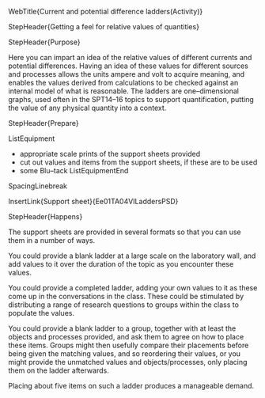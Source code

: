 WebTitle{Current and potential difference ladders(Activity)}

StepHeader{Getting a feel for relative values of quantities}

StepHeader{Purpose}

Here you can impart an idea of the relative values of different currents and potential differences. Having an idea of these values for different sources and processes allows the units ampere and volt to acquire meaning, and enables the values derived from calculations to be checked against an internal model of what is reasonable. The ladders are one–dimensional graphs, used often in the SPT14&ndash;16 topics to support quantification, putting the value of any physical quantity into a context.

StepHeader{Prepare}

ListEquipment
- appropriate scale prints of the support sheets provided
- cut out values and items from the support sheets, if these are to be used
- some Blu–tack
ListEquipmentEnd


SpacingLinebreak

InsertLink{Support sheet}{Ee01TA04VILaddersPSD}


StepHeader{Happens}

The support sheets are provided in several formats so that you can use them in a number of ways.

You could provide a blank ladder at a large scale on the laboratory wall, and add values to it over the duration of the topic as you encounter these values.

You could provide a completed ladder, adding your own values to it as these come up in the conversations in the class. These could be stimulated by distributing a range of research questions to groups within the class to populate the values.

You could provide a blank ladder to a group, together with at least the objects and processes provided, and ask them to agree on how to place these items. Groups might then usefully compare their placements before being given the matching values, and so reordering their values, or you might provide the unmatched values and objects/processes, only placing them on the ladder afterwards.

Placing about five items on such a ladder produces a manageable demand.


